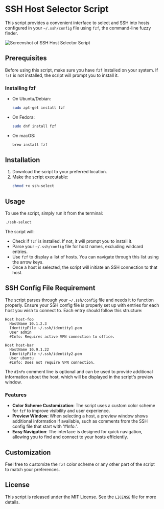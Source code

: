 # SSH Host Selector Script

This script provides a convenient interface to select and SSH into hosts configured in your `~/.ssh/config` file using `fzf`, the command-line fuzzy finder.

![Screenshot of SSH Host Selector Script](images/screenshot.png)

## Prerequisites

Before using this script, make sure you have `fzf` installed on your system. If `fzf` is not installed, the script will prompt you to install it.

### Installing fzf

- On Ubuntu/Debian:
  ```bash
  sudo apt-get install fzf
  ```
- On Fedora:
  ```bash
  sudo dnf install fzf
  ```
- On macOS:
  ```bash
  brew install fzf
  ```

## Installation

1. Download the script to your preferred location.
2. Make the script executable:
   ```bash
   chmod +x ssh-select
   ```

## Usage

To use the script, simply run it from the terminal:

```bash
./ssh-select
```

The script will:
- Check if `fzf` is installed. If not, it will prompt you to install it.
- Parse your `~/.ssh/config` file for host names, excluding wildcard entries.
- Use `fzf` to display a list of hosts. You can navigate through this list using the arrow keys.
- Once a host is selected, the script will initiate an SSH connection to that host.

## SSH Config File Requirement

The script parses through your `~/.ssh/config` file and needs it to function properly. Ensure your SSH config file is properly set up with entries for each host you wish to connect to. Each entry should follow this structure:

```text
Host host-foo
  HostName 10.1.2.3
  IdentityFile ~/.ssh/identity1.pem
  User admin
  #Info: Requires active VPN connection to office.

Host host-bar
  HostName 10.9.1.22
  IdentityFile ~/.ssh/identity2.pem
  User ubuntu
  #Info: Does not require VPN connection.
```

The `#Info` comment line is optional and can be used to provide additional information about the host, which will be displayed in the script's preview window.

### Features

- **Color Scheme Customization**: The script uses a custom color scheme for `fzf` to improve visibility and user experience.
- **Preview Window**: When selecting a host, a preview window shows additional information if available, such as comments from the SSH config file that start with '#Info:'.
- **Easy Navigation**: The interface is designed for quick navigation, allowing you to find and connect to your hosts efficiently.

## Customization

Feel free to customize the `fzf` color scheme or any other part of the script to match your preferences.

## License

This script is released under the MIT License. See the `LICENSE` file for more details.
